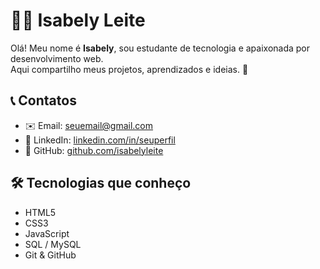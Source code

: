 # 👩‍💻 Isabely Leite

Olá! Meu nome é **Isabely**, sou estudante de tecnologia e apaixonada por desenvolvimento web.  
Aqui compartilho meus projetos, aprendizados e ideias. 🚀

## 📞 Contatos
- ✉️ Email: seuemail@gmail.com
- 💼 LinkedIn: [linkedin.com/in/seuperfil](https://linkedin.com/in/seuperfil)
- 🐙 GitHub: [github.com/isabelyleite](https://github.com/isabelyleite)

## 🛠️ Tecnologias que conheço
- HTML5
- CSS3
- JavaScript
- SQL / MySQL
- Git & GitHub

